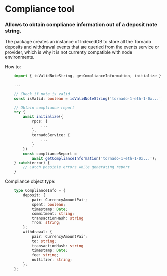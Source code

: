 # Compliance tool

### Allows to obtain compliance information out of a deposit note string.

The package creates an instance of IndexedDB to store all the Tornado deposits and withdrawal events
that are queried from the events service or provider, which is why it is not currently compatible with node environments.

How to:

```ts
    import { isValidNoteString, getComplianceInformation, initialize } from "compliance-tool";

    ...

    // Check if note is valid
    const isValid: boolean = isValidNoteString('tornado-1-eth-1-0x...')

    // Obtain compliance report
    try {
        await initialize({
            rpcs: {
                ...
            },
            tornadoService: {
                ...
            }
        })
        const complianceReport = 
            await getComplianceInformation('tornado-1-eth-1-0x...');
    } catch(error) {
        // Catch possible errors while generating report
    }
```

Compliance object type:

```ts
    type ComplianceInfo = {
        deposit: {
            pair: CurrencyAmountPair;
            spent: boolean;
            timestamp: Date;
            commitment: string;
            transactionHash: string;
            from: string;
        };
        withdrawal: {
            pair: CurrencyAmountPair;
            to: string;
            transactionHash: string;
            timestamp: Date;
            fee: string;
            nullifier: string;
        };
    };
```
